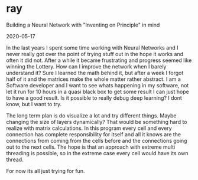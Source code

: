 # ray
Building a Neural Network with "Inventing on Principle" in mind

2020-05-17

In the last years I spent some time working with Neural Networks and I never really got over the point of trying stuff out in the hope it works and often it did not. After a while it became frustrating and progress seemed like winning the Lottery. How can I improve the network when I barely understand it? Sure I learned the math behind it, but after a week I forgot half of it and the matrices make the whole matter rather abstract. I am a Software developer and I want to see whats happening in my software, not let it run for 10 hours in a quasi black box to get some result I can just hope to have a good result. Is it possible to really debug deep learning? I dont know, but I want to try.

The long term plan is do visualize a lot and try different things. Maybe changing the size of layers dynamically? That would be something hard to realize with matrix calculations. In this program every cell and every connection has complete responsibility for itself and all it knows are the connections from coming from the cells before and the connections going out to the next cells. The hope is that an approach with extreme multi threading is possible, so in the extreme case every cell would have its own thread.

For now its all just trying for fun.
